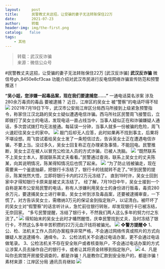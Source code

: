 ```yaml
---
layout:     post
title:      民警教丈夫这招，让受骗的妻子无法转账保住22万
date:       2021-07-23
author:     转载
header-img: img/the-first.png
catalog:   false
tags:
    - 其他
---
```


<blockquote><p>转载：武汉反诈骗<br>
来源：微信公众号</p></blockquote>

#民警教丈夫这招，让受骗的妻子无法转账保住22万
[武汉反诈骗]
**武汉反诈骗**
微信号gh_9450e8cf3caa
功能介绍对武汉市民进行反电信网络诈骗宣传防范和预警推送！

**“吴小姐，您涉嫌一起毒品案，现在我们要逮捕您……”**
一通电话莫名涉案
涉及280余万毒资的毒品
要被逮捕？
近日，江岸区的吴女士
被“警察”的电话吓得不轻
![]({{site.baseurl}}/postimg/ldFaBNSkvHjWAJXvDKMXv6G5WJHoSnNKZ8XqnYOTN5OPA8xHLDprngT0e8Cym6ae99s13vE5EtrNibKZfDWrRHA.gif)
2021年7月19日下午，武汉市公安局江岸区分局西马所接到上级紧急预警指令，称家住江汉北路的吴女士疑似遭遇电信诈骗。西马所社区民警周飞接警后，立即拨打了吴女士的电话，发现电话一直占线当中，当事人疑似正在和诈骗嫌疑人通话，多次尝试拨打均无法接通。每延误一分钟，当事人就多一份被骗的危险，周飞火速赶往吴女士的家中。
![]({{site.baseurl}}/postimg/3Lusx8pzaX94DFIrD2FbrHRHfPm9rnROJ34hTn3xMDvYLxpxfPbstpBzujy3X1CD0hgCdibGd2w2Cx3bHBFk16g.gif)
敲门后却无人应答，此时如果再不找到事主，后果将不堪设想。周飞尝试着给吴女士发了一条短信过去，告诉吴女士正在遭遇电信诈骗，不要上当。没过多久，吴女士回复称正在办理紧急事情，不能回电。民警推断，吴女士正在被人以冒充公检法人员的方式诈骗，已被人洗脑。
![]({{site.baseurl}}/postimg/3Lusx8pzaX94DFIrD2FbrHRHfPm9rnRO6cXPtqKdibQgTQmDh3JibUwbjibFMu3VMBXft0ribUrneficjqmJ6Jrv3icw.jpeg)
“既然联系不上吴女士本人，那就联系其丈夫看看。”民警通过查询，联系上吴女士的丈夫陈某，向其说明情况，陈某得知情况后也慌了起来。
![]({{site.baseurl}}/postimg/3Lusx8pzaX94DFIrD2FbrHRHfPm9rnROF0SBCiao5uaY6w2j41icybNWgNQG0gOTCsV2zvq0icL4Xu7r6UgAPj2EA.png)
“为了防止钱被骗走，现在需要来一个釜底抽薪，把银行卡冻结了，银行卡的钱就转不走了。”听到民警的提示，陈某恍然大悟，立即将银行卡内的22万元冻结了。
直到19时许，吴女士回到家中才得知银行卡原来是被丈夫冻结了。
经了解，7月19日中午，吴女士接到一个自称是某市公安局民警的电话，称有人涉嫌利用吴女士的身份进行贩毒，毒资280余万元，要逮捕吴女士进行审查。吴女士听到涉及毒品案，还要被逮捕审查，一下慌了。对方告诉吴女士，需缴纳3万元的保证金到指定账户，以证清白。被吓坏了的吴女士对“假警察”的话言听计从，急忙前往银行转账，却发现银行卡已被冻结，无奈回家。
“多亏民警提醒，冻结了银行卡，不然我们两人这么多年的努力付之东流了。”
![]({{site.baseurl}}/postimg/3Lusx8pzaX94DFIrD2FbrHRHfPm9rnRO5seudaGfAYqK3YGF6e7ia5z5vKOvFv0xFToyoKvGkdicA4ZS3JCs4oUw.jpeg)
得知始末的吴女士此时才幡然醒悟，庆幸民警找到丈夫，及时冻结了银行卡，不然这么多年辛苦积攒的22万元血汗钱将被骗光。
![]({{site.baseurl}}/postimg/3Lusx8pzaX94DFIrD2FbrHRHfPm9rnRO6aYpaBIMnq4QKbqYZw4SJjffmzcib7CaLpP1Rz3HsG2geJYu9w3rTsQ.gif)
**❖警方提醒❖**
1、公、检、法机关工作人员的办案程序非常严格，不会通过网络传真或照片的方式向嫌疑人发送逮捕令、通缉令。
2、公检法机关不会通过电话办案，更不会通过电话做笔录。
3、公检法机关不存在安全账户或者核查账户，不会通过电话办案的方式让涉案人员去操作自己的银行卡，或者让其将资金转移到指定账户。
![]({{site.baseurl}}/postimg/3Lusx8pzaX94DFIrD2FbrHRHfPm9rnRORchcqOibJDPy15OvKF4tZn0Tib9jUz9Jt6jYib3ARpIg1JpQPjPUT41PQ.jpeg)
4、凡是叫你去宾馆开房接受调查的，都是诈骗！凡是教你汇款到安全账户的，都是诈骗！
素材来源：江岸区分局
通讯员肖继如
![]({{site.baseurl}}/postimg/8wBAcE4t1v4ScdcHMLFIgbBIfVGqHj542GZHxxnkHAlia090Mqt20PJ7wyZflQ5qIrOyicDmsVJYbJ88StZb1jCQ.jpeg)
